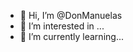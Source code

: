 - 👋 Hi, I’m @DonManuelas
- 👀 I’m interested in ...
- 🌱 I’m currently learning...

<!---
DonManuelas/DonManuelas is a ✨ special ✨ repository because its `README.md` (this file) appears on your GitHub profile.
You can click the Preview link to take a look at your changes.
--->
